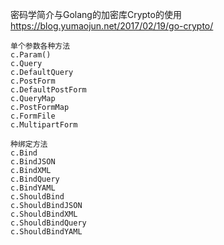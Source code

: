 密码学简介与Golang的加密库Crypto的使用
https://blog.yumaojun.net/2017/02/19/go-crypto/

```
单个参数各种方法
c.Param()
c.Query
c.DefaultQuery
c.PostForm
c.DefaultPostForm
c.QueryMap
c.PostFormMap
c.FormFile
c.MultipartForm

种绑定方法
c.Bind
c.BindJSON
c.BindXML
c.BindQuery
c.BindYAML
c.ShouldBind
c.ShouldBindJSON
c.ShouldBindXML
c.ShouldBindQuery
c.ShouldBindYAML
````
